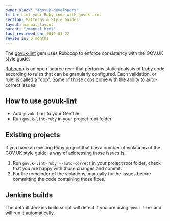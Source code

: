 ```yaml
---
owner_slack: "#govuk-developers"
title: Lint your Ruby code with govuk-lint
section: Patterns & Style Guides
layout: manual_layout
parent: "/manual.html"
last_reviewed_on: 2019-01-22
review_in: 6 months
---
```


The [govuk-lint](https://github.com/alphagov/govuk-lint) gem uses Rubocop to enforce consistency with the GOV.UK style guide.

[Rubocop](https://github.com/bbatsov/rubocop) is an open-source gem that performs static analysis of Ruby code according to rules that can be granularly configured. Each validation, or rule, is called a "cop". Some of those cops come with the ability to auto-correct issues.

## How to use govuk-lint

- Add `govuk-lint` to your Gemfile
- Run `govuk-lint-ruby` in your project root folder

## Existing projects

If you have an existing Ruby project that has a number of violations of the GOV.UK style guide, a way of addressing those issues is:

1. Run `govuk-lint-ruby --auto-correct` in your project root folder, check that you are happy with those changes and commit.
2. For the remainder of the violations, manually fix the issues before committing the code containing those fixes.

## Jenkins builds

The default Jenkins build script will detect if you are using `govuk-lint` and will run it automatically.
